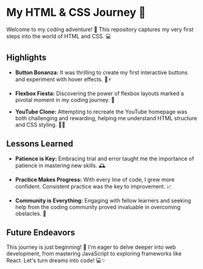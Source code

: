 # My HTML & CSS Journey 🚀

Welcome to my coding adventure! 🎉 This repository captures my very first steps into the world of HTML and CSS. 💻

## Highlights

- **Button Bonanza:** It was thrilling to create my first interactive buttons and experiment with hover effects. 🔘⚡
  
- **Flexbox Fiesta:** Discovering the power of flexbox layouts marked a pivotal moment in my coding journey. 🌈

- **YouTube Clone:** Attempting to recreate the YouTube homepage was both challenging and rewarding, helping me understand HTML structure and CSS styling. 🎥🚧

## Lessons Learned

- **Patience is Key:** Embracing trial and error taught me the importance of patience in mastering new skills. 🕰️
  
- **Practice Makes Progress:** With every line of code, I grew more confident. Consistent practice was the key to improvement. 📈

- **Community is Everything:** Engaging with fellow learners and seeking help from the coding community proved invaluable in overcoming obstacles. 🤝

## Future Endeavors

This journey is just beginning! 🌟 I'm eager to delve deeper into web development, from mastering JavaScript to exploring frameworks like React. Let's turn dreams into code! 💻✨
